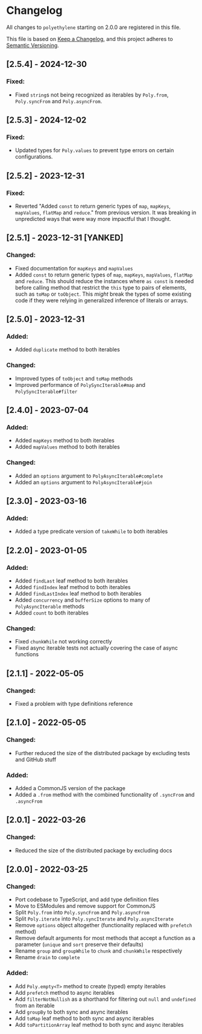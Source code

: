 # Changelog

All changes to `polyethylene` starting on 2.0.0 are registered in this file.

This file is based on [Keep a Changelog](https://keepachangelog.com/en/1.0.0/),
and this project adheres to [Semantic Versioning](https://semver.org/spec/v2.0.0.html).


## [2.5.4] - 2024-12-30

### Fixed:
  - Fixed `string`s not being recognized as iterables by `Poly.from`, `Poly.syncFrom` and `Poly.asyncFrom`.

## [2.5.3] - 2024-12-02

### Fixed:
  - Updated types for `Poly.values` to prevent type errors on certain configurations.

## [2.5.2] - 2023-12-31

### Fixed:
  - Reverted "Added `const` to return generic types of `map`, `mapKeys`, `mapValues`, `flatMap` and `reduce`." from
    previous version.  It was breaking in unpredicted ways that were way more impactful that I thought.


## [2.5.1] - 2023-12-31 [YANKED]

### Changed:
  - Fixed documentation for `mapKeys` and `mapValues`
  - Added `const` to return generic types of `map`, `mapKeys`, `mapValues`, `flatMap` and `reduce`.
    This should reduce the instances where `as const` is needed before calling method that restrict the `this` type to
    pairs of elements, such as `toMap` or `toObject`.  This *might* break the types of some existing code if they were
    relying in generalized inference of literals or arrays.


## [2.5.0] - 2023-12-31

### Added:
  - Added `duplicate` method to both iterables

### Changed:
  - Improved types of `toObject` and `toMap` methods
  - Improved performance of `PolySyncIterable#map` and `PolySyncIterable#filter`


## [2.4.0] - 2023-07-04

### Added:
  - Added `mapKeys` method to both iterables
  - Added `mapValues` method to both iterables

### Changed:
  - Added an `options` argument to `PolyAsyncIterable#complete`
  - Added an `options` argument to `PolyAsyncIterable#join`


## [2.3.0] - 2023-03-16

### Added:
  - Added a type predicate version of `takeWhile` to both iterables


## [2.2.0] - 2023-01-05

### Added:
  - Added `findLast` leaf method to both iterables
  - Added `findIndex` leaf method to both iterables
  - Added `findLastIndex` leaf method to both iterables
  - Added `concurrency` and `bufferSize` options to many of `PolyAsyncIterable` methods
  - Added `count` to both iterables

### Changed:
  - Fixed `chunkWhile` not working correctly
  - Fixed async iterable tests not actually covering the case of async functions


## [2.1.1] - 2022-05-05

### Changed:
  - Fixed a problem with type definitions reference


## [2.1.0] - 2022-05-05

### Changed:
  - Further reduced the size of the distributed package by excluding tests and GitHub stuff

### Added:
  - Added a CommonJS version of the package
  - Added a `.from` method with the combined functionality of `.syncFrom` and `.asyncFrom`



## [2.0.1] - 2022-03-26

### Changed:
  - Reduced the size of the distributed package by excluding docs


## [2.0.0] - 2022-03-25

### Changed:
  - Port codebase to TypeScript, and add type definition files
  - Move to ESModules and remove support for CommonJS
  - Split `Poly.from` into `Poly.syncFrom` and `Poly.asyncFrom`
  - Split `Poly.iterate` into `Poly.syncIterate` and `Poly.asyncIterate`
  - Remove `options` object altogether (functionality replaced with `prefetch` method)
  - Remove default arguments for most methods that accept a function as a parameter (`unique` and `sort` preserve their defaults)
  - Rename `group` and `groupWhile` to `chunk` and `chunkWhile` respectively
  - Rename `drain` to `complete`

### Added:
  - Add `Poly.empty<T>` method to create (typed) empty iterables
  - Add `prefetch` method to async iterables
  - Add `filterNotNullish` as a shorthand for filtering out `null` and `undefined` from an iterable
  - Add `groupBy` to both sync and async iterables
  - Add `toMap` leaf method to both sync and async iterables
  - Add `toPartitionArray` leaf method to both sync and async iterables
